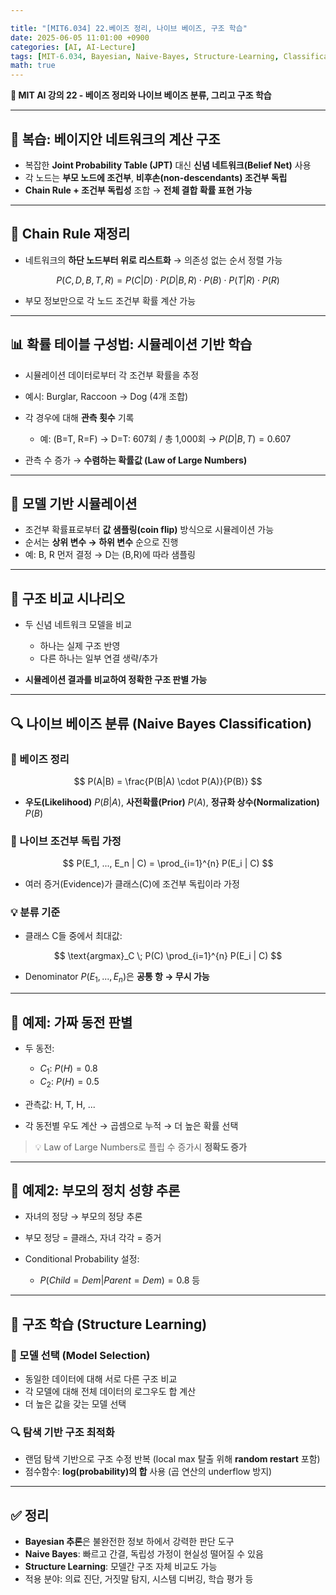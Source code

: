 ```yaml
---

title: "[MIT6.034] 22.베이즈 정리, 나이브 베이즈, 구조 학습"
date: 2025-06-05 11:01:00 +0900
categories: [AI, AI-Lecture]
tags: [MIT-6.034, Bayesian, Naive-Bayes, Structure-Learning, Classification]
math: true
---
```


**🧠 MIT AI 강의 22 - 베이즈 정리와 나이브 베이즈 분류, 그리고 구조 학습**

---

## 📌 복습: 베이지안 네트워크의 계산 구조

* 복잡한 **Joint Probability Table (JPT)** 대신 **신념 네트워크(Belief Net)** 사용
* 각 노드는 **부모 노드에 조건부**, **비후손(non-descendants) 조건부 독립**
* **Chain Rule + 조건부 독립성** 조합 → **전체 결합 확률 표현 가능**

---

## 🔁 Chain Rule 재정리

* 네트워크의 **하단 노드부터 위로 리스트화** → 의존성 없는 순서 정렬 가능

$$
P(C, D, B, T, R) = P(C|D) \cdot P(D|B, R) \cdot P(B) \cdot P(T|R) \cdot P(R)
$$

* 부모 정보만으로 각 노드 조건부 확률 계산 가능

---

## 📊 확률 테이블 구성법: 시뮬레이션 기반 학습

* 시뮬레이션 데이터로부터 각 조건부 확률을 추정
* 예시: Burglar, Raccoon → Dog (4개 조합)
* 각 경우에 대해 **관측 횟수** 기록

  * 예: (B=T, R=F) → D=T: 607회 / 총 1,000회 → $P(D|B,T)=0.607$
* 관측 수 증가 → **수렴하는 확률값 (Law of Large Numbers)**

---

## 🔄 모델 기반 시뮬레이션

* 조건부 확률표로부터 **값 샘플링(coin flip)** 방식으로 시뮬레이션 가능
* 순서는 **상위 변수 → 하위 변수** 순으로 진행
* 예: B, R 먼저 결정 → D는 (B,R)에 따라 샘플링

---

## 🧪 구조 비교 시나리오

* 두 신념 네트워크 모델을 비교

  * 하나는 실제 구조 반영
  * 다른 하나는 일부 연결 생략/추가
* **시뮬레이션 결과를 비교하여 정확한 구조 판별 가능**

---

## 🔍 나이브 베이즈 분류 (Naive Bayes Classification)

### 🎯 베이즈 정리

$$
P(A|B) = \frac{P(B|A) \cdot P(A)}{P(B)}
$$

* **우도(Likelihood)** $P(B|A)$, **사전확률(Prior)** $P(A)$, **정규화 상수(Normalization)** $P(B)$

### 🔁 나이브 조건부 독립 가정

$$
P(E_1, ..., E_n | C) = \prod_{i=1}^{n} P(E_i | C)
$$

* 여러 증거(Evidence)가 클래스(C)에 조건부 독립이라 가정

### 💡 분류 기준

* 클래스 C들 중에서 최대값:

$$
\text{argmax}_C \; P(C) \prod_{i=1}^{n} P(E_i | C)
$$

* Denominator $P(E_1,...,E_n)$은 **공통 항 → 무시 가능**

---

## 🧪 예제: 가짜 동전 판별

* 두 동전:

  * $C_1$: $P(H)=0.8$
  * $C_2$: $P(H)=0.5$
* 관측값: H, T, H, ...
* 각 동전별 우도 계산 → 곱셈으로 누적 → 더 높은 확률 선택

> 💡 Law of Large Numbers로 플립 수 증가시 **정확도 증가**

---

## 🧪 예제2: 부모의 정치 성향 추론

* 자녀의 정당 → 부모의 정당 추론
* 부모 정당 = 클래스, 자녀 각각 = 증거
* Conditional Probability 설정:

  * $P(Child=Dem | Parent=Dem)=0.8$ 등

---

## 🧭 구조 학습 (Structure Learning)

### 🔁 모델 선택 (Model Selection)

* 동일한 데이터에 대해 서로 다른 구조 비교
* 각 모델에 대해 전체 데이터의 로그우도 합 계산
* 더 높은 값을 갖는 모델 선택

### 🔍 탐색 기반 구조 최적화

* 랜덤 탐색 기반으로 구조 수정 반복 (local max 탈출 위해 **random restart** 포함)
* 점수함수: **log(probability)의 합** 사용 (곱 연산의 underflow 방지)

---

## ✅ 정리

* **Bayesian 추론**은 불완전한 정보 하에서 강력한 판단 도구
* **Naive Bayes**: 빠르고 간결, 독립성 가정이 현실성 떨어질 수 있음
* **Structure Learning**: 모델간 구조 자체 비교도 가능
* 적용 분야: 의료 진단, 거짓말 탐지, 시스템 디버깅, 학습 평가 등
